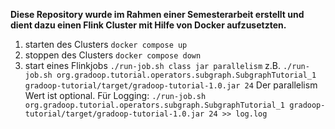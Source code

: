 **Diese Repository wurde im Rahmen einer Semesterarbeit erstellt und dient dazu einen Flink Cluster mit Hilfe von Docker aufzusetzten.**

1. starten des Clusters `docker compose up`
2. stoppen des Clusters `docker compose down`
3. start eines Flinkjobs `./run-job.sh class jar parallelism`
   z.B. `./run-job.sh org.gradoop.tutorial.operators.subgraph.SubgraphTutorial_1 gradoop-tutorial/target/gradoop-tutorial-1.0.jar 24`
   Der parallelism Wert ist optional.
   Für Logging: `./run-job.sh org.gradoop.tutorial.operators.subgraph.SubgraphTutorial_1 gradoop-tutorial/target/gradoop-tutorial-1.0.jar 24 >> log.log`
